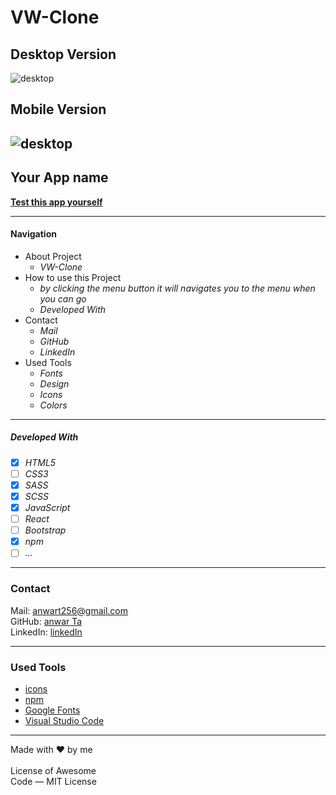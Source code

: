 # VW-Clone
## Desktop Version
![desktop](./src/images/vw-desktop%20.gif)
## Mobile Version
![desktop](./src/images/vw-mobile.gif)
-----
## Your App name

**[Test this app yourself](https://atakriti.github.io/vw-clone/)**

---

#### Navigation

- About Project
  - _VW-Clone_
- How to use this Project
  - _by clicking the menu button it will navigates you to the menu when you can go_
  - _Developed With_
- Contact
  - _Mail_
  - _GitHub_
  - _LinkedIn_
- Used Tools
  - _Fonts_
  - _Design_
  - _Icons_
  - _Colors_

---
##### Developed With

- [x] _HTML5_
- [ ] _CSS3_
- [x] _SASS_
- [x] _SCSS_
- [x] _JavaScript_
- [ ] _React_
- [ ] _Bootstrap_
- [x] _npm_
- [ ] _..._

---

### Contact

Mail: <anwart256@gmail.com><br>
GitHub: [anwar Ta](https://github.com/atakriti)<br>
LinkedIn: [ linkedIn](#)

---

### Used Tools

- [icons](https://)
- [npm](https://www.npmjs.com/)
- [Google Fonts](https://fonts.google.com/)
- [Visual Studio Code](https://code.visualstudio.com/)

---

Made with ❤️ by me
<br>
<br>
License of Awesome <br>
Code — MIT License